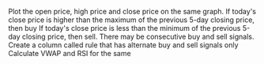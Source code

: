  Plot the open price, high price and close price on the same graph.
 If today's close price is higher than the maximum of the previous 5-day closing price, then buy
  If today's close price is less than the minimum of the previous 5-day closing price, then sell.
   There may be consecutive buy and sell signals. Create a column called rule that has alternate buy and sell signals only
    Calculate VWAP and RSI for the same
